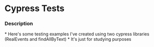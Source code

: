 <h1>Cypress Tests</h1>

<h3>Description</h3>
* Here's some testing examples I've created using two cypress libraries (RealEvents and findAllByText)
* It's just for studying purposes 
